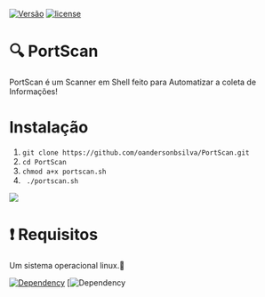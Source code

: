 [![Versão](https://img.shields.io/badge/Vers%C3%A3o-1.0-success.svg)](https://github.com/oandersonbsilva/PortScan/blob/master/portscan.sh)
[![license](https://img.shields.io/dub/l/:packageName.svg)](https://github.com/oandersonbsilva/PortScan/blob/master/LICENSE)
# 🔍 PortScan

PortScan é um Scanner em Shell feito para Automatizar a coleta de Informações! 
    
# Instalação

<ol>
<li><code>git clone https://github.com/oandersonbsilva/PortScan.git</code></li>
<li><code>cd PortScan </code></li>
<li><code>chmod a+x portscan.sh</code></li>
<li><code> ./portscan.sh </code></li>
</ol>
<img src="https://raw.githubusercontent.com/oandersonbsilva/PortScan/master/image.jpg">

# :exclamation: Requisitos

<p>Um sistema operacional linux.🐧 </p>

 [![Dependency](https://img.shields.io/badge/Dependency-Nmap-lightgrey.svg)](https://nmap.org/)
 [![Dependency](https://img.shields.io/badge/Dependency-Netcat-lightgrey.svg)
 
